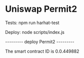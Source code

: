 # Uniswap Permit2

Tests: npm run harhat-test

Deploy: node scripts/index.js

--------- deploy Permit2 ---------

The smart contract ID is 0.0.449882
